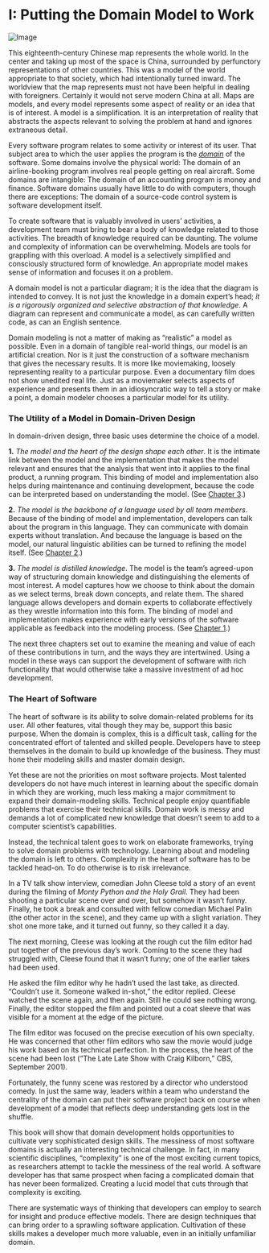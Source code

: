 # I: Putting the Domain Model to Work

![Image](https://learning.oreilly.com/api/v2/epubs/urn:orm:book:0321125215/files/graphics/fminf03.jpg)

This eighteenth-century Chinese map represents the whole world. In the center and taking up most of the space is China, surrounded by perfunctory representations of other countries. This was a model of the world appropriate to that society, which had intentionally turned inward. The worldview that the map represents must not have been helpful in dealing with foreigners. Certainly it would not serve modern China at all. Maps are models, and every model represents some aspect of reality or an idea that is of interest. A model is a simplification. It is an interpretation of reality that abstracts the aspects relevant to solving the problem at hand and ignores extraneous detail.

Every software program relates to some activity or interest of its user. That subject area to which the user applies the program is the *[domain](https://learning.oreilly.com/library/view/domain-driven-design-tackling/0321125215/gloss01.html#gloss01entry16)* of the software. Some domains involve the physical world: The domain of an airline-booking program involves real people getting on real aircraft. Some domains are intangible: The domain of an accounting program is money and finance. Software domains usually have little to do with computers, though there are exceptions: The domain of a source-code control system is software development itself.

To create software that is valuably involved in users’ activities, a development team must bring to bear a body of knowledge related to those activities. The breadth of knowledge required can be daunting. The volume and complexity of information can be overwhelming. Models are tools for grappling with this overload. A model is a selectively simplified and consciously structured form of knowledge. An appropriate model makes sense of information and focuses it on a problem.

A domain model is not a particular diagram; it is the idea that the diagram is intended to convey. It is not just the knowledge in a domain expert’s head; *it is a rigorously organized and selective abstraction of that knowledge*. A diagram can represent and communicate a model, as can carefully written code, as can an English sentence.

Domain modeling is not a matter of making as “realistic” a model as possible. Even in a domain of tangible real-world things, our model is an artificial creation. Nor is it just the construction of a software mechanism that gives the necessary results. It is more like moviemaking, loosely representing reality to a particular purpose. Even a documentary film does not show unedited real life. Just as a moviemaker selects aspects of experience and presents them in an idiosyncratic way to tell a story or make a point, a domain modeler chooses a particular model for its utility.

### The Utility of a Model in Domain-Driven Design

In domain-driven design, three basic uses determine the choice of a model.

**1.** *The model and the heart of the design shape each other*. It is the intimate link between the model and the implementation that makes the model relevant and ensures that the analysis that went into it applies to the final product, a running program. This binding of model and implementation also helps during maintenance and continuing development, because the code can be interpreted based on understanding the model. (See [Chapter 3](https://learning.oreilly.com/library/view/domain-driven-design-tackling/0321125215/ch03.html#ch03).)

**2.** *The model is the backbone of a language used by all team members*. Because of the binding of model and implementation, developers can talk about the program in this language. They can communicate with domain experts without translation. And because the language is based on the model, our natural linguistic abilities can be turned to refining the model itself. (See [Chapter 2](https://learning.oreilly.com/library/view/domain-driven-design-tackling/0321125215/ch02.html#ch02).)

**3.** *The model is distilled knowledge*. The model is the team’s agreed-upon way of structuring domain knowledge and distinguishing the elements of most interest. A model captures how we choose to think about the domain as we select terms, break down concepts, and relate them. The shared language allows developers and domain experts to collaborate effectively as they wrestle information into this form. The binding of model and implementation makes experience with early versions of the software applicable as feedback into the modeling process. (See [Chapter 1](https://learning.oreilly.com/library/view/domain-driven-design-tackling/0321125215/ch01.html#ch01).)

The next three chapters set out to examine the meaning and value of each of these contributions in turn, and the ways they are intertwined. Using a model in these ways can support the development of software with rich functionality that would otherwise take a massive investment of ad hoc development.

### The Heart of Software

The heart of software is its ability to solve domain-related problems for its user. All other features, vital though they may be, support this basic purpose. When the domain is complex, this is a difficult task, calling for the concentrated effort of talented and skilled people. Developers have to steep themselves in the domain to build up knowledge of the business. They must hone their modeling skills and master domain design.

Yet these are not the priorities on most software projects. Most talented developers do not have much interest in learning about the specific domain in which they are working, much less making a major commitment to expand their domain-modeling skills. Technical people enjoy quantifiable problems that exercise their technical skills. Domain work is messy and demands a lot of complicated new knowledge that doesn’t seem to add to a computer scientist’s capabilities.

Instead, the technical talent goes to work on elaborate frameworks, trying to solve domain problems with technology. Learning about and modeling the domain is left to others. Complexity in the heart of software has to be tackled head-on. To do otherwise is to risk irrelevance.

In a TV talk show interview, comedian John Cleese told a story of an event during the filming of *Monty Python and the Holy Grail*. They had been shooting a particular scene over and over, but somehow it wasn’t funny. Finally, he took a break and consulted with fellow comedian Michael Palin (the other actor in the scene), and they came up with a slight variation. They shot one more take, and it turned out funny, so they called it a day.

The next morning, Cleese was looking at the rough cut the film editor had put together of the previous day’s work. Coming to the scene they had struggled with, Cleese found that it wasn’t funny; one of the earlier takes had been used.

He asked the film editor why he hadn’t used the last take, as directed. “Couldn’t use it. Someone walked in-shot,” the editor replied. Cleese watched the scene again, and then again. Still he could see nothing wrong. Finally, the editor stopped the film and pointed out a coat sleeve that was visible for a moment at the edge of the picture.

The film editor was focused on the precise execution of his own specialty. He was concerned that other film editors who saw the movie would judge his work based on its technical perfection. In the process, the heart of the scene had been lost (“The Late Late Show with Craig Kilborn,” CBS, September 2001).

Fortunately, the funny scene was restored by a director who understood comedy. In just the same way, leaders within a team who understand the centrality of the domain can put their software project back on course when development of a model that reflects deep understanding gets lost in the shuffle.

This book will show that domain development holds opportunities to cultivate very sophisticated design skills. The messiness of most software domains is actually an interesting technical challenge. In fact, in many scientific disciplines, “complexity” is one of the most exciting current topics, as researchers attempt to tackle the messiness of the real world. A software developer has that same prospect when facing a complicated domain that has never been formalized. Creating a lucid model that cuts through that complexity is exciting.

There are systematic ways of thinking that developers can employ to search for insight and produce effective models. There are design techniques that can bring order to a sprawling software application. Cultivation of these skills makes a developer much more valuable, even in an initially unfamiliar domain.
